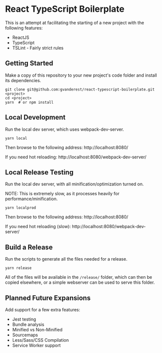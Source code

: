 # React TypeScript Boilerplate

This is an attempt at facilitating the starting of a new project with the
following features:

* ReactJS
* TypeScript
* TSLint - Fairly strict rules


## Getting Started

Make a copy of this repository to your new project's code folder and install
its dependencies.

```
git clone git@github.com:gvanderest/react-typescript-boilerplate.git <project>
cd <project>
yarn  # or npm install
```

## Local Development

Run the local dev server, which uses webpack-dev-server.

```
yarn local
```

Then browse to the following address: http://localhost:8080/

If you need hot reloading: http://localhost:8080/webpack-dev-server/


## Local Release Testing

Run the local dev server, with all minification/optimization turned on.

NOTE: This is extremely slow, as it processes heavily for performance/minification.

```
yarn localprod
```

Then browse to the following address: http://localhost:8080/

If you need hot reloading (slow): http://localhost:8080/webpack-dev-server/


## Build a Release

Run the scripts to generate all the files needed for a release.

```
yarn release
```

All of the files will be available in the `/release/` folder, which can then
be copied elsewhere, or a simple webserver can be used to serve this folder.


## Planned Future Expansions

Add support for a few extra features:

* Jest testing
* Bundle analysis
* Minified vs Non-Minified
* Sourcemaps
* Less/Sass/CSS Compilation
* Service Worker support
